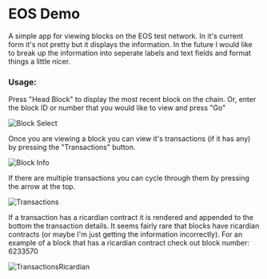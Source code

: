 # EOS Demo

A simple app for viewing blocks on the EOS test network. In it's current form it's not pretty but it displays the information. In the future I would like to break up the information into seperate labels and text fields and format things a little nicer.

### Usage:
Press "Head Block" to display the most recent block on the chain. Or, enter the block ID or number that you would like to view and press "Go"

![Block Select](http://pub.hologrampacific.com/EosDemoImages/BlockSelect.jpg)

Once you are viewing a block you can view it's transactions (if it has any) by pressing the "Transactions" button.

![Block Info](http://pub.hologrampacific.com/EosDemoImages/BlockInfo.jpg)

If there are multiple transactions you can cycle through them by pressing the arrow at the top.

![Transactions](http://pub.hologrampacific.com/EosDemoImages/Transactions.jpg)

If a transaction has a ricardian contract it is rendered and appended to the bottom the transaction details. It seems fairly rare that blocks have ricardian contracts (or maybe I'm just getting the information incorrectly). For an example of a block that has a ricardian contract check out block number: 6233570

![TransactionsRicardian](http://pub.hologrampacific.com/EosDemoImages/TransactionsRicardian.jpg)

